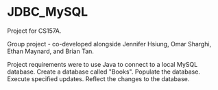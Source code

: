 # JDBC_MySQL
Project for CS157A.

Group project - co-developed alongside Jennifer Hsiung, Omar Sharghi, Ethan Maynard, and Brian Tan.

Project requirements were to use Java to connect to a local MySQL database.
Create a database called "Books".
Populate the database.
Execute specified updates.
Reflect the changes to the database.
